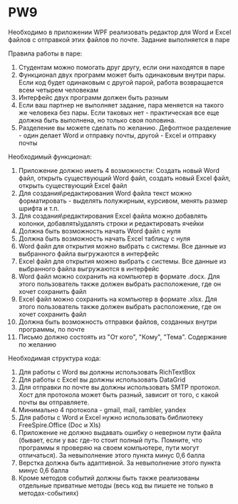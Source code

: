 # PW9
Необходимо в приложении WPF реализовать редактор для Word и Excel файлов с отправкой этих файлов по почте.
Задание выполняется в паре

Правила работы в паре:
1. Студентам можно помогать друг другу, если они находятся в паре
2. Функционал двух программ может быть одинаковым внутри пары. Если код будет одинаковым с другой парой, работа возвращается всем четырем человекам
3. Интерфейс двух программ должен быть разным
4. Если ваш партнер не выполняет задание, пара меняется на такого же человека без пары. Если таковых нет - практическая все еще должна быть выполнена, но только своя половина.
5. Разделение вы можете сделать по желанию. Дефолтное разделение - один делает Word и отправку почты, другой - Excel и отправку почты

Необходимый функционал:
1. Приложение должно иметь 4 возможности: Создать новый Word файл, открыть существующий Word файл, создать новый Excel файл, открыть существующий Excel файл
2. Для создания\редактирования Word файла текст можно форматировать - выделять полужирным, курсивом, менять размер шрифта и т.п.
3. Для создания\редактирования Excel файла можно добавлять колонки, добавлять\удалять строки и редактировать ячейки
4. Должна быть возможность начать Word файл с нуля
5. Должна быть возможность начать Excel таблицу с нуля
6. Word файл для открытия можно выбрать с системы. Все данные из выбранного файла выгружаются в интерфейс
7. Excel файл для открытия можно выбрать с системы. Все данные из выбранного файла выгружаются в интерфейс
8. Word файл можно сохранить на компьютер в формате .docx. Для этого пользователь также должен выбрать расположение, где он хочет сохранить файл
9. Excel файл можно сохранить на компьютер в формате .xlsx. Для этого пользователь также должен выбрать расположение, где он хочет сохранить файл
10. Должна быть возможность отправки файлов, созданных внутри программы, по почте
11. Письмо должно состоять из "От кого", "Кому", "Тема". Содержание по желанию

Необходимая структура кода:
1. Для работы с Word вы должны использовать RichTextBox
2. Для работы с Excel вы должны использовать DataGrid
3. Для отправки по почте вы должны использовать SMTP протокол. Хост для протокола может быть разный, зависит от того, с какой почты вы отправляете.
4. Минимально 4 протокола - gmail, mail, rambler, yandex
5. Для работы с Word и Excel нужно использовать библиотеку FreeSpire.Office (Doc и Xls)
6. Приложение не должно выдавать ошибку о неверном пути файла (бывает, если у вас где-то стоит полный путь. Помните, что программы я проверяю на своем компьютере, пути могут отличаться).
За невыполнение этого пункта минус 0,6 балла
7. Верстка должна быть адаптивной. За невыполнение этого пункта минус 0,6 балла
8. Кроме методов событий должны быть также реализованы отдельные приватные методы (весь код вы пишете не только в методах-событиях)
